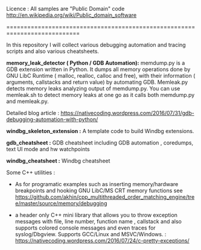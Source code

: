 Licence : All samples are "Public Domain" code 
http://en.wikipedia.org/wiki/Public_domain_software

===========================================================================

In this repository I will collect various debugging automation and tracing scripts and also various 
cheatsheets.

**memory_leak_detector ( Python / GDB Automation):** memdump.py is a GDB extension written in Python. It dumps all memory operations done by GNU LibC Runtime ( malloc, realloc, calloc and free),
with their information ( arguments, callstacks and return value) by automating GDB. Memleak.py detects memory leaks analyzing output
of memdump.py. You can use memleak.sh to detect memory leaks at one go as it calls both memdump.py and memleak.py.

Detailed blog article : https://nativecoding.wordpress.com/2016/07/31/gdb-debugging-automation-with-python/

**windbg_skeleton_extension :** A template code to build Windbg extensions.

**gdb_cheatsheet :** GDB cheatsheet including GDB automation , coredumps, text UI mode and hw watchpoints

**windbg_cheatsheet :** Windbg cheatsheet

Some C++ utilities : 

- As for programatic examples such as inserting memory/hardware breakpoints and hooking GNU LibC/MS CRT memory functions
see https://github.com/akhin/cpp_multithreaded_order_matching_engine/tree/master/source/memory/debugging

- a header only C++ mini library that allows you to throw exception messages with file, line number, function name
, callstack and also supports colored console messages and even traces for syslog/Dbgview. Supports GCC/Linux and MSVC/Windows.
 : https://nativecoding.wordpress.com/2016/07/24/c-pretty-exceptions/